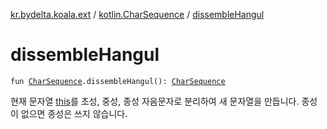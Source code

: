 [kr.bydelta.koala.ext](../index.md) / [kotlin.CharSequence](index.md) / [dissembleHangul](./dissemble-hangul.md)

# dissembleHangul

`fun `[`CharSequence`](https://kotlinlang.org/api/latest/jvm/stdlib/kotlin/-char-sequence/index.html)`.dissembleHangul(): `[`CharSequence`](https://kotlinlang.org/api/latest/jvm/stdlib/kotlin/-char-sequence/index.html)

현재 문자열 [this](dissemble-hangul/-this-.md)를 초성, 중성, 종성 자음문자로 분리하여 새 문자열을 만듭니다. 종성이 없으면 종성은 쓰지 않습니다.

